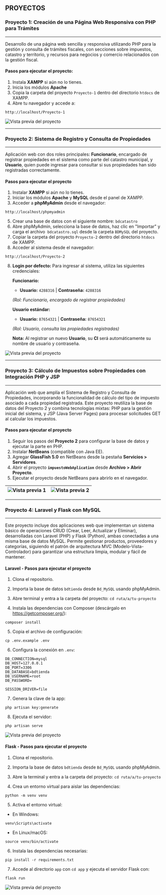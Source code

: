 
## PROYECTOS

### Proyecto 1: Creación de una Página Web Responsiva con PHP para Trámites

---
Desarrollo de una página web sencilla y responsiva utilizando PHP para la gestión y consulta de trámites fiscales, con secciones sobre impuestos, catastro y territorio, y recursos para negocios y comercio relacionados con la gestión fiscal.

#### Pasos para ejecutar el proyecto:

1. Instala **XAMPP** si aún no lo tienes.
2. Inicia los módulos **Apache**
3. Copia la carpeta del proyecto `Proyecto-1` dentro del directorio `htdocs` de XAMPP.
4. Abre tu navegador y accede a:

```plaintext
http://localhost/Proyecto-1
```

![Vista previa del proyecto](Proyecto-1/screenshots/vistaPrevia1.png)

---

### Proyecto 2: Sistema de Registro y Consulta de Propiedades
---
Aplicación web con dos roles principales: **Funcionario**, encargado de registrar propiedades en el sistema como parte del catastro municipal, y **Usuario**, quien puede ingresar para consultar si sus propiedades han sido registradas correctamente.

#### Pasos para ejecutar el proyecto

1. Instalar **XAMPP** si aún no lo tienes.
2. Iniciar los módulos **Apache** y **MySQL** desde el panel de XAMPP.
3. Acceder a **phpMyAdmin** desde el navegador:
   
```plaintext
http://localhost/phpmyadmin
```
5. Crear una base de datos con el siguiente nombre: `bdcatastro`
6. Abre phpMyAdmin, selecciona la base de datos, haz clic en "Importar" y carga el archivo` bdcatastro.sql` desde la carpeta `BDMySQL` del proyecto.
7. Copiar la carpeta del proyecto `Proyecto-2` dentro del directorio `htdocs` de XAMPP.
8. Acceder al sistema desde el navegador:

```plaintext
http://localhost/Proyecto-2
```

8. **Login por defecto:**
   Para ingresar al sistema, utiliza las siguientes credenciales:

   **Funcionario:**
    - **Usuario:** `4288316` | **Contraseña:** `4288316`
   
   *(Rol: Funcionario, encargado de registrar propiedades)*

   **Usuario estándar:**
   - **Usuario:** `87654321` | **Contraseña:** `87654321`
   
   *(Rol: Usuario, consulta las propiedades registradas)*

   **Nota:** Al registrar un nuevo **Usuario**, su **CI** será automáticamente su nombre de usuario y contraseña.
   
![Vista previa del proyecto](Proyecto-2/screenshots/vistaPrevia1.png)

---

### Proyecto 3: Cálculo de Impuestos sobre Propiedades con Integración PHP y JSP
---
Aplicación web que amplía el Sistema de Registro y Consulta de Propiedades, incorporando la funcionalidad de cálculo del tipo de impuesto asociado a cada propiedad registrada.
Este proyecto reutiliza la base de datos del Proyecto 2 y combina tecnologías mixtas: PHP para la gestión inicial del sistema, y JSP (Java Server Pages) para procesar solicitudes GET al calcular los impuestos.

#### Pasos para ejecutar el proyecto

1. Seguir los pasos del **Proyecto 2** para configurar la base de datos y ejecutar la parte en PHP.
2. Instalar **NetBeans** (compatible con Java EE).
3. Agregar **GlassFish 5.0** en NetBeans desde la pestaña **Servicios > Servidores**.
4. Abrir el proyecto **`impuestoWebAplication`** desde **Archivo > Abrir Proyecto**.
5. Ejecutar el proyecto desde NetBeans para abrirlo en el navegador.

| ![Vista previa 1](Proyecto-3/screenshots/vistaPrevia1.png) | ![Vista previa 2](Proyecto-3/screenshots/vistaPrevia2.png) |
|-----------------------------------------------------------|-----------------------------------------------------------|

---
### Proyecto 4: Laravel y Flask con MySQL
---
Este proyecto incluye dos aplicaciones web que implementan un sistema básico de operaciones CRUD (Crear, Leer, Actualizar y Eliminar), desarrolladas con Laravel (PHP) y Flask (Python), ambas conectadas a una misma base de datos MySQL. Permite gestionar productos, proveedores y categorías, siguiendo el patrón de arquitectura MVC (Modelo-Vista-Controlador) para garantizar una estructura limpia, modular y fácil de mantener.

#### Laravel - Pasos para ejecutar el proyecto

1. Clona el repositorio.

2. Importa la base de datos `bdtienda` desde `Bd_MySQL` usando phpMyAdmin.

3. Abre terminal y entra a la carpeta del proyecto:   `cd ruta/a/tu-proyecto`

4. Instala las dependencias con Composer (descárgalo en https://getcomposer.org/):
```plaintext
composer install
```

5. Copia el archivo de configuración:  
```plaintext
cp .env.example .env
```

6. Configura la conexión en `.env`:  
```plaintext
DB_CONNECTION=mysql  
DB_HOST=127.0.0.1  
DB_PORT=3306  
DB_DATABASE=bdtienda  
DB_USERNAME=root  
DB_PASSWORD=

SESSION_DRIVER=file
```

7. Genera la clave de la app: 
```plaintext
php artisan key:generate
```

8. Ejecuta el servidor:  
```plaintext
php artisan serve
```

![Vista previa del proyecto](Proyecto-4/screenshots/laravel.png)


#### Flask - Pasos para ejecutar el proyecto

1. Clona el repositorio.

2. Importa la base de datos `bdtienda` desde `Bd_MySQL` usando phpMyAdmin.

3. Abre la terminal y entra a la carpeta del proyecto:  `cd ruta/a/tu-proyecto`

4. Crea un entorno virtual para aislar las dependencias:
```plaintext
python -m venv venv
```

5. Activa el entorno virtual:
- En Windows: 
```plaintext
venv\Scripts\activate
```
- En Linux/macOS:
```plaintext
source venv/bin/activate
```
     
6. Instala las dependencias necesarias:
```plaintext
pip install -r requirements.txt
```

7. Accede al directorio `app` con `cd app` y ejecuta el servidor Flask con:
```plaintext
flask run
```

![Vista previa del proyecto](Proyecto-4/screenshots/flask.png)






